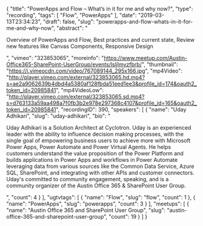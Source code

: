 {
  "title": "PowerApps and Flow – What’s in it for me and why now?",
  "type": "recording",
  "tags": [
    "Flow",
    "PowerApps"
  ],
  "date": "2019-03-13T23:34:23",
  "draft": false,
  "slug": "powerapps-and-flow-whats-in-it-for-me-and-why-now",
  "abstract": "<p>Overview of PowerApps and Flow, Best practices and current state, Review new features like Canvas Components, Responsive Design</p>",
  "vimeo": "323853065",
  "moreinfo": "https://www.meetup.com/Austin-Office365-SharePoint-UserGroup/events/lsljlmyzfbrb/",
  "thumbnail": "https://i.vimeocdn.com/video/767089144_295x166.jpg",
  "mp4Video": "http://player.vimeo.com/external/323853065.hd.mp4?s=ae2a9062639b4dbd4a5380af128fbda51eed1ee3&profile_id=174&oauth2_token_id=20985841",
  "mp4VideoLow": "http://player.vimeo.com/external/323853065.sd.mp4?s=d763133a59aa498a7f0fb3b2e978e297368c4107&profile_id=165&oauth2_token_id=20985841",
  "recordingID": 390,
  "speakers": [
    {
      "name": "Uday Adhikari",
      "slug": "uday-adhikari",
      "bio": "<p>Uday Adhikari is a Solution Architect at Cyclotron. Uday is an experienced leader with the ability to influence decision making processes, with the single goal of empowering business users to achieve more with Microsoft Power Apps, Power Automate and Power Virtual Agents. He helps customers understand the value proposition of the Power Platform and builds applications in Power Apps and workflows in Power Automate leveraging data from various sources like the Common Data Service, Azure SQL, SharePoint, and integrating with other APIs and customer connectors. Uday's committed to community engagement, speaking, and is a community organizer of the Austin Office 365 & SharePoint User Group.</p>",
      "count": 4
    }
  ],
  "ugtvtags": [
    {
      "name": "Flow",
      "slug": "flow",
      "count": 1
    },
    {
      "name": "PowerApps",
      "slug": "powerapps",
      "count": 3
    }
  ],
  "meetups": [
    {
      "name": "Austin Office 365 and SharePoint User Group",
      "slug": "austin-office-365-and-sharepoint-user-group",
      "count": 19
    }
  ]
}